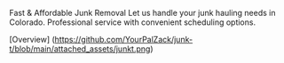 Fast & Affordable
Junk Removal
Let us handle your junk hauling needs in Colorado. Professional service with convenient scheduling options.

[Overview] (https://github.com/YourPalZack/junk-t/blob/main/attached_assets/junkt.png)
